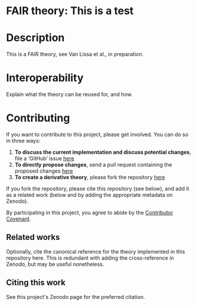 # FAIR theory: This is a test

# Description

This is a FAIR theory, see Van Lissa et al., in preparation.

# Interoperability

Explain what the theory can be reused for, and how.

# Contributing

If you want to contribute to this project, please get involved. You can do so in three ways:

1. **To discuss the current implementation and discuss potential changes**, file a ‘GitHub’ issue [here](https://github.com/cjvanlissa/theory_test5/issues)
2. **To directly propose changes**, send a pull request containing the proposed changes [here](https://github.com/cjvanlissa/theory_test5/pulls)
3. **To create a derivative theory**, please fork the repository [here](https://github.com/cjvanlissa/theory_test5/fork)

If you fork the repository, please cite this repository (see below), and add it as a related work (below and by adding the appropriate metadata on Zenodo).

By participating in this project, you agree to abide by the [Contributor Covenant](https://www.contributor-covenant.org/version/2/0/code_of_conduct.html).

## Related works

Optionally, cite the canonical reference for the theory implemented in this repository here. This is redundant with adding the cross-reference in Zenodo, but may be useful nonetheless.

## Citing this work

See this project's Zenodo page for the preferred citation.
